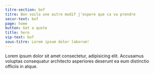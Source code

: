 ```yaml
---
titre-section: bof
titre: Bon voila une autre modif j'espere que ca va prendre
secur-text: bof
page: home
button: Get a quote
title: hero
vip-text: bof
sous-titre: Lorem ipsum dolor laborum!
---
```

Lorem ipsum dolor sit amet consectetur, adipisicing elit. Accusamus voluptas consequatur architecto asperiores deserunt ea eum distinctio officiis in atque.
